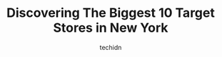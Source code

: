 ---
layout: ampstory
image: https://i0.wp.com/www.depkes.org/wp-content/uploads/2023/06/target-0-in-new-york-1685967713.jpeg?resize=640,853
author: techidn
featured: false
description: Discover the impressive array of Target options in New York, where you can find 10 of the largest Target establishments in the area. From renowned classics to hidden gems, New York offers a 
title: Discovering The Biggest 10 Target Stores in New York
cover:
   title: Discovering The Biggest 10 Target Stores in New York
   subtitle: Rickpate
   background: https://www.depkes.org/wp-content/uploads/2023/06/target-0-in-new-york-1685967713.jpeg

pages: 
 - layout: thirds
   top: <h1>#1 Target</h1>
   bottom: "<p>The customer service there is so nice and considerate. We accidentally forgot our drinks inside from Starbucks and they threw them out but they gave us free drink coupons</p>"
   background: https://www.depkes.org/wp-content/uploads/2023/06/target-1-in-new-york-1685967713.jpeg
   backgroundblur: true
 - layout: thirds
   top: <h1>#2 Target</h1>
   bottom: "<p>700 Exterior Street, Bronx, NY 10451, United States</p>"
   background: https://www.depkes.org/wp-content/uploads/2023/06/target-2-in-new-york-1685967713.jpeg
   cta:
      link: https://www.depkes.org/blog/discovering-the-biggest-10-target-stores-in-new-york/
      text: Discovering The Biggest 10 Target Stores in New York
 - layout: thirds
   top: <h1>#3 Target</h1>
   bottom: "<p>255 Greenwich St, New York, NY 10007, United States</p>"
   background: https://www.depkes.org/wp-content/uploads/2023/06/target-3-in-new-york-1685967714.jpeg
   cta:
      link: https://www.depkes.org/blog/discovering-the-biggest-10-target-stores-in-new-york/
      text: Discovering The Biggest 10 Target Stores in New York
 - layout: thirds
   top: <h1>#4 Target</h1>
   bottom: "<p>517 E 117th St Suite 201, New York, NY 10035, United States</p>"
   background: https://images.unsplash.com/photo-1489648022186-8f49310909a0?ixlib=rb-4.0.3&ixid=MnwxMjA3fDB8MHxwaG90by1wYWdlfHx8fGVufDB8fHx8&auto=format&fit=crop&w=640&h=853&q=80
   cta:
      link: https://www.depkes.org/blog/discovering-the-biggest-10-target-stores-in-new-york/
      text: Discovering The Biggest 10 Target Stores in New York
 - layout: thirds
   top: <h1>#5 Target</h1>
   bottom: "<p>4024 College Point Blvd Ste F600, Queens, NY 11354, United States</p>"
   background: https://images.unsplash.com/photo-1540457036297-448b6b99e91c?ixlib=rb-4.0.3&ixid=MnwxMjA3fDB8MHxwaG90by1wYWdlfHx8fGVufDB8fHx8&auto=format&fit=crop&w=640&h=853&q=80
   cta:
      link: https://www.depkes.org/blog/discovering-the-biggest-10-target-stores-in-new-york/
      text: Discovering The Biggest 10 Target Stores in New York
 - layout: thirds
   top: <h1>#6 Target</h1>
   bottom: "<p>112 W 34th St., New York, NY 10120, United States</p>"
   background: https://images.unsplash.com/photo-1552083974-186346191183?ixlib=rb-4.0.3&ixid=MnwxMjA3fDB8MHxwaG90by1wYWdlfHx8fGVufDB8fHx8&auto=format&fit=crop&w=640&h=853&q=80
   cta:
      link: https://www.depkes.org/blog/discovering-the-biggest-10-target-stores-in-new-york/
      text: Discovering The Biggest 10 Target Stores in New York
 - layout: thirds
   top: <h1>#7 Target</h1>
   bottom: "<p>1201 3rd Ave, New York, NY 10021, United States</p>"
   background: https://plus.unsplash.com/premium_photo-1664640458616-3c74f8cb4589?ixlib=rb-4.0.3&ixid=MnwxMjA3fDB8MHxwaG90by1wYWdlfHx8fGVufDB8fHx8&auto=format&fit=crop&w=640&h=853&q=80
   cta:
      link: https://www.depkes.org/blog/discovering-the-biggest-10-target-stores-in-new-york/
      text: Discovering The Biggest 10 Target Stores in New York
 - layout: thirds
   middle: Continue reading...
   background: https://images.unsplash.com/photo-1522441815192-d9f04eb0615c?ixlib=rb-4.0.3&ixid=MnwxMjA3fDB8MHxwaG90by1wYWdlfHx8fGVufDB8fHx8&auto=format&fit=crop&w=640&h=853&q=80
   cta:
      link: https://www.depkes.org/blog/discovering-the-biggest-10-target-stores-in-new-york/
      text: Discovering The Biggest 10 Target Stores in New York
      
---